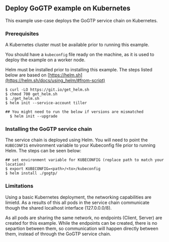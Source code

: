 ## Deploy GoGTP example on Kubernetes

This example use-case deploys the GoGTP service chain on Kubernetes. 

### Prerequisites
A Kubernetes cluster must be available prior to running this example.

You should have a `kubeconfig` file ready on the machine, as it is used to deploy the example on a worker node.

Helm must be installed prior to installing this example. The steps listed below are based on [https://helm.sh](https://helm.sh/docs/using_helm/#from-script)
```
$ curl -LO https://git.io/get_helm.sh
$ chmod 700 get_helm.sh
$ ./get_helm.sh
$ helm init --service-account tiller

## You might need to run the below if versions are mismatched
  $ helm init --upgrade
```

### Installing the GoGTP service chain
The service chain is deployed using Helm. You will need to point the `KUBECONFIG` environment variable to your Kubeconfig file prior to running Helm. The steps can be seen below:
```
## set environment variable for KUBECONFIG (replace path to match your location)
$ export KUBECONFIG=<path>/<to>/kubeconfig
$ helm install ./gogtp/
```

### Limitations
Using a basic Kubernetes deployment, the networking capabilities are limietd. As a results of this all pods in the service chain communicate though the shared localhost interface (127.0.0.0/8).

As all pods are sharing the same network, no endpoints (Client, Server) are created for this example. While the endpoints can be created, there is no separtion between them, so communication will happen directly between them, instead of through the GoGTP service chain.
